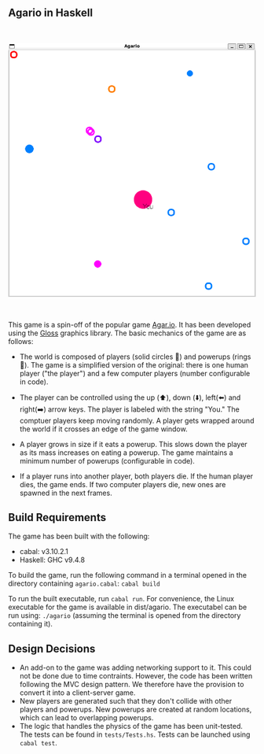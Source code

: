 ## Agario in Haskell ##

<br> 

![screenshot](agario-game.png)

<br>

This game is a spin-off of the popular game  [Agar.io](https://agar.io/). It has been developed using the [Gloss](https://hackage.haskell.org/package/gloss) graphics library. The basic mechanics of the game are as follows:

- The world is composed of players (solid circles 🔴) and powerups (rings 🔘). The game is a simplified version of the original: there is one human player ("the player") and a few computer players (number configurable in code).

- The player can be controlled using the up (⬆️), down (⬇️), left(⬅️) and right(➡️) arrow keys. The player is labeled with the string "You." The comptuer players keep moving randomly. A player gets wrapped around the world if it crosses an edge of the game window. 

- A player grows in size if it eats a powerup. This slows down the player as its mass increases on eating a powerup. The game maintains a minimum number of powerups (configurable in code).

- If a player runs into another player, both players die. If the human player dies, the game ends. If two computer players die, new ones are spawned in the next frames. 

## Build Requirements ##
The game has been built with the following:
- cabal: v3.10.2.1
- Haskell: GHC v9.4.8

To build the game, run the following command in a terminal opened in the directory containing ```agario.cabal```: ```cabal build```

To run the built executable, run ```cabal run```. For convenience, the Linux executable for the game is available in dist/agario. The executabel can be run using: ```./agario``` (assuming the terminal is opened from the directory containing it).

## Design Decisions ##
- An add-on to the game was adding networking support to it. This could not be done due to time contraints. However, the code has been written following the MVC design pattern. We therefore have the provision to convert it into a client-server game.
- New players are generated such that they don't collide with other players and powerups. New powerups are created at random locations, which can lead to overlapping powerups.  
- The logic that handles the physics of the game has been unit-tested. The tests can be found in ```tests/Tests.hs```. Tests can be launched using ```cabal test```. 
